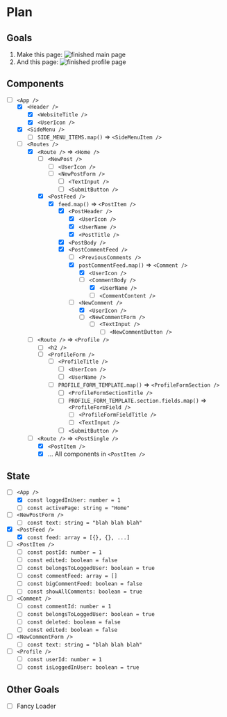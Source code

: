 # Plan

## Goals

1. Make this page:
   ![finished main page](../_assets/dashboard.png)
2. And this page:
   ![finished profile page](../_assets/profile.png)
## Components

- [ ] `<App />`
	- [x] `<Header />`
		- [x] `<WebsiteTitle />`
		- [x] `<UserIcon />`
	- [x] `<SideMenu />`
		- [ ] `SIDE_MENU_ITEMS.map()` => `<SideMenuItem />`
	- [ ] `<Routes />`
		- [x] `<Route />` => `<Home />`
			- [ ] `<NewPost />`
				- [ ] `<UserIcon />`
				- [ ] `<NewPostForm />`
					- [ ] `<TextInput />`
					- [ ] `<SubmitButton />`
			- [x] `<PostFeed />`
				- [x] `feed.map()` => `<PostItem />`
					- [x] `<PostHeader />`
						- [x] `<UserIcon />`
						- [x] `<UserName />`
						- [x] `<PostTitle />`
					- [x] `<PostBody />`
					- [x] `<PostCommentFeed />`
						- [ ] `<PreviousComments />`
						- [x] `postCommentFeed.map()` => `<Comment />`
							- [x] `<UserIcon />`
							- [ ] `<CommentBody />`
								- [x] `<UserName />`
								- [ ] `<CommentContent />`
						- [ ] `<NewComment />`
							- [x] `<UserIcon />`
							- [ ] `<NewCommentForm />`
								- [ ] `<TextInput />`
									- [ ] `<NewCommentButton />`
		- [ ] `<Route />` =>  `<Profile />`
			- [ ] `<h2 />`
			- [ ] `<ProfileForm />`
				- [ ] `<ProfileTitle />`
					- [ ] `<UserIcon />`
					- [ ] `<UserName />`
				- [ ] `PROFILE_FORM_TEMPLATE.map()` => `<ProfileFormSection />`
					- [ ] `<ProfileFormSectionTitle />`
					- [ ] `PROFILE_FORM_TEMPLATE.section.fields.map()` => `<ProfileFormField />`
						- [ ] `<ProfileFormFieldTitle />`
						- [ ] `<TextInput />`
					- [ ] `<SubmitButton />`
		- [ ] `<Route />` => `<PostSingle />`
			- [x] `<PostItem />`
			- [x] ... All components in `<PostItem />`
## State

- [ ] `<App />`
	- [x] `const loggedInUser: number = 1`
	- [ ] `const activePage: string = "Home"`
- [ ] `<NewPostForm />`
	- [ ] `const text: string = "blah blah blah"`
- [x] `<PostFeed />`
	- [x] `const feed: array = [{}, {}, ...]`
- [ ] `<PostItem />`
	- [ ] `const postId: number = 1`
	- [ ] `const edited: boolean = false`
	- [ ] `const belongsToLoggedUser: boolean = true`
	- [ ] `const commentFeed: array = []`
	- [ ] `const bigCommentFeed: boolean = false`
	- [ ] `const showAllComments: boolean = true`
- [ ] `<Comment />` 
	- [ ] `const commentId: number = 1`
	- [ ] `const belongsToLoggedUser: boolean = true`
	- [ ] `const deleted: boolean = false`
	- [ ] `const edited: boolean = false`
- [ ] `<NewCommentForm />`
	- [ ] `const text: string = "blah blah blah"`
- [ ] `<Profile />`
	- [ ] `const userId: number = 1`
	- [ ] `const isLoggedInUser: boolean = true`

## Other Goals
- [ ] Fancy Loader